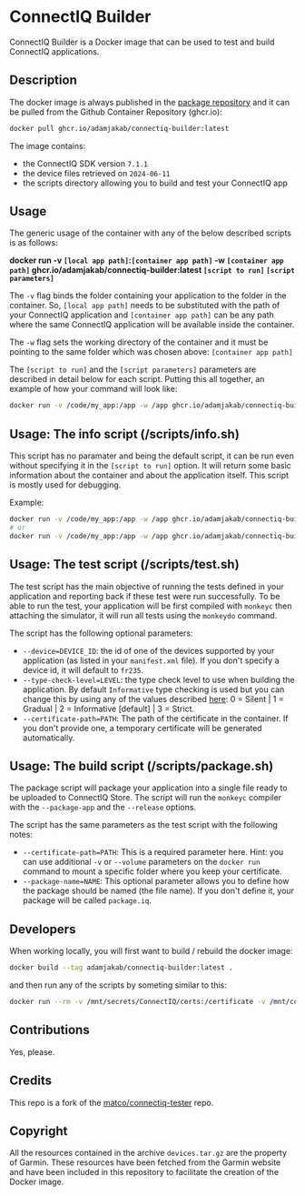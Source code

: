 # ConnectIQ Builder

ConnectIQ Builder is a Docker image that can be used to test and build ConnectIQ applications.

## Description

The docker image is always published in the [package repository](https://github.com/adamjakab/connectiq-builder/pkgs/container/connectiq-builder) and it can be pulled from the Github Container Repository (ghcr.io):

```bash
docker pull ghcr.io/adamjakab/connectiq-builder:latest
```

The image contains:

- the ConnectIQ SDK version `7.1.1`
- the device files retrieved on `2024-06-11`
- the scripts directory allowing you to build and test your ConnectIQ app

## Usage

The generic usage of the container with any of the below described scripts is as follows:

**docker run -v `[local app path]`:`[container app path]` -w `[container app path]` ghcr.io/adamjakab/connectiq-builder:latest `[script to run]` `[script parameters]`**

The `-v` flag binds the folder containing your application to the folder in the container. So, `[local app path]` needs to be substituted with the path of your ConnectIQ application and `[container app path]` can be any path where the same ConnectIQ application will be available inside the container.

The `-w` flag sets the working directory of the container and it must be pointing to the same folder which was chosen above: `[container app path]`

The `[script to run]` and the `[script parameters]` parameters are described in detail below for each script. Putting this all together, an example of how your command will look like:

```bash
docker run -v /code/my_app:/app -w /app ghcr.io/adamjakab/connectiq-builder:latest /scripts/info.sh
```

## Usage: The info script (/scripts/info.sh)

This script has no paramater and being the default script, it can be run even without specifying it in the `[script to run]` option.
It will return some basic information about the container and about the application itself. This script is mostly used for debugging.

Example:

```bash
docker run -v /code/my_app:/app -w /app ghcr.io/adamjakab/connectiq-builder:latest /scripts/info.sh
# or
docker run -v /code/my_app:/app -w /app ghcr.io/adamjakab/connectiq-builder:latest
```

## Usage: The test script (/scripts/test.sh)

The test script has the main objective of running the tests defined in your application and reporting back if these test were run successfully.
To be able to run the test, your application will be first compiled with `monkeyc` then attaching the simulator, it will run all tests using the `monkeydo`
command.

The script has the following optional parameters:

- `--device=DEVICE_ID`: the id of one of the devices supported by your application (as listed in your `manifest.xml` file). If you don't specify a device id, it will default to `fr235`.
- `--type-check-level=LEVEL`: the type check level to use when building the application. By default `Informative` type checking is used but you can change this by using any of the values described [here](https://developer.garmin.com/connect-iq/monkey-c/monkey-types/): 0 = Silent | 1 = Gradual | 2 = Informative [default] | 3 = Strict.
- `--certificate-path=PATH`: The path of the certificate in the container. If you don't provide one, a temporary certificate will be generated automatically.

## Usage: The build script (/scripts/package.sh)

The package script will package your application into a single file ready to be uploaded to ConnectIQ Store.
The script will run the `monkeyc` compiler with the `--package-app` and the `--release` options.

The script has the same parameters as the test script with the following notes:

- `--certificate-path=PATH`: This is a required parameter here. Hint: you can use additional `-v` or `--volume` parameters on the `docker run` command to mount a specific folder where you keep your certificate.
- `--package-name=NAME`: This optional parameter allows you to define how the package should be named (the file name). If you don't define it, your package will be called `package.iq`.

## Developers

When working locally, you will first want to build / rebuild the docker image:

```bash
docker build --tag adamjakab/connectiq-builder:latest .
```

and then run any of the scripts by someting similar to this:

```bash
docker run --rm -v /mnt/secrets/ConnectIQ/certs:/certificate -v /mnt/code/Garmin/myApp:/_build_ -w /_build_ adamjakab/connectiq-builder:latest /scripts/package.sh --type-check-level=2 --certificate-path=/certificate/my_developer_key --package-name=myApp_v1.2.3.iq
```

## Contributions

Yes, please.

## Credits

This repo is a fork of the [matco/connectiq-tester](https://github.com/matco/connectiq-tester) repo.

## Copyright

All the resources contained in the archive `devices.tar.gz` are the property of Garmin. These resources have been fetched from the Garmin website and have been included in this repository to facilitate the creation of the Docker image.
